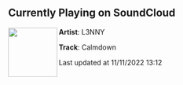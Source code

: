 ## Currently Playing on SoundCloud

[<img align="left" width="100" src="https://i1.sndcdn.com/artworks-9rlNiUEgbwEP0i7F-Ab8tWg-t500x500.jpg">](https://soundcloud.com/karl-guapo/l3nny-calm)

**Artist**: L3NNY 

**Track**: Calmdown

Last updated at 11/11/2022 13:12
